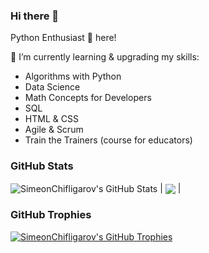 ### Hi there 👋
Python Enthusiast 🐍 here!

<!--
**SimeonChifligarov/SimeonChifligarov** is a ✨ _special_ ✨ repository because its `README.md` (this file) appears on your GitHub profile.

Here are some ideas to get you started:

- 🔭 I’m currently working on ...
- 🌱 I’m currently learning ...
- 👯 I’m looking to collaborate on ...
- 🤔 I’m looking for help with ...
- 💬 Ask me about ...
- 📫 How to reach me: ...
- 😄 Pronouns: ...
- ⚡ Fun fact: ...
-->

🌱 I’m currently learning & upgrading my skills:
- Algorithms with Python
- Data Science
- Math Concepts for Developers
- SQL
- HTML & CSS
- Agile & Scrum
- Train the Trainers (course for educators)


### GitHub Stats

<img align="center" src="https://github-readme-stats.vercel.app/api?username=SimeonChifligarov&show_icons=true&include_all_commits=true&hide_border=true" alt="SimeonChifligarov's GitHub Stats" /></a> | <img align="center" src="https://github-readme-stats.vercel.app/api/top-langs/?username=SimeonChifligarov&layout=compact&hide_border=true" /></a> |

### GitHub Trophies

<a href="#"><img align="center" src="https://github-profile-trophy.vercel.app/?username=SimeonChifligarov&column=8" alt="SimeonChifligarov's GitHub Trophies" /></a>
